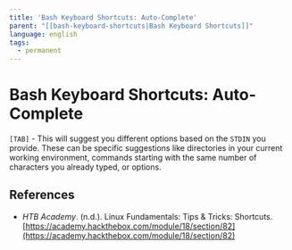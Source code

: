 ```yaml
---
title: 'Bash Keyboard Shortcuts: Auto-Complete'
parent: "[[bash-keyboard-shortcuts|Bash Keyboard Shortcuts]]"
language: english
tags:
  - permanent
---
```


# Bash Keyboard Shortcuts: Auto-Complete

`[TAB]` - This will suggest you different options based on the `STDIN` you provide. These can be specific suggestions like directories in your current working environment, commands starting with the same number of characters you already typed, or options.

## References

- _HTB Academy_. (n.d.). <span class="reference-title">Linux Fundamentals: Tips & Tricks: Shortcuts</span>. [https://academy.hackthebox.com/module/18/section/82](https://academy.hackthebox.com/module/18/section/82)

